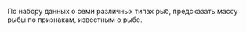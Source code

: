 По набору данных о семи различных типах рыб, предсказать массу рыбы по признакам, известным о рыбе.
